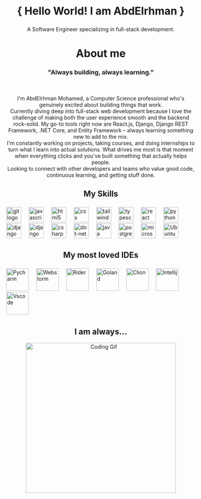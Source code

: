 <h1 align="center">{ Hello World! I am AbdElrhman }</h1>

###

<p align="center">A Software Engineer specializing in full-stack development.</p>

###


<h1 align="center">About me</h1>

###

<h3 align="center">"Always building, always learning."</h3>
<p align="center"><br><br>I'm AbdElrhman Mohamed, a Computer Science professional who's genuinely excited about building things that work.<br>Currently diving deep into full-stack web development because I love the challenge of making both the user experience smooth and the backend rock-solid. My go-to tools right now are React.js, Django, Django REST Framework, .NET Core, and Entity Framework – always learning something new to add to the mix.<br>I'm constantly working on projects, taking courses, and doing internships to turn what I learn into actual solutions. What drives me most is that moment when everything clicks and you've built something that actually helps people.<br>Looking to connect with other developers and teams who value good code, continuous learning, and getting stuff done.</p>

###

<h2 align="center">My Skills</h2>

###

<div align="left">
  <img src="https://cdn.jsdelivr.net/gh/devicons/devicon/icons/git/git-original.svg" height="40" alt="git logo"  />
  <img width="12" />
  <img src="https://cdn.jsdelivr.net/gh/devicons/devicon/icons/javascript/javascript-original.svg" height="40" alt="javascript logo"  />
  <img width="12" />
  <img src="https://cdn.jsdelivr.net/gh/devicons/devicon/icons/html5/html5-original.svg" height="40" alt="html5 logo"  />
  <img width="12" />
  <img src="https://cdn.jsdelivr.net/gh/devicons/devicon/icons/css3/css3-original.svg" height="40" alt="css logo"  />
  <img width="12" />
  <img src="https://upload.wikimedia.org/wikipedia/commons/thumb/d/d5/Tailwind_CSS_Logo.svg/768px-Tailwind_CSS_Logo.svg.png?20230715030042" height="40" alt="tailwindcss logo"  />
  <img width="12" />
  <img src="https://cdn.jsdelivr.net/gh/devicons/devicon/icons/typescript/typescript-original.svg" height="40" alt="typescript logo"  />
  <img width="12" />
  <img src="https://cdn.jsdelivr.net/gh/devicons/devicon/icons/react/react-original.svg" height="40" alt="react logo"  />
  <img width="12" />
  <img src="https://cdn.jsdelivr.net/gh/devicons/devicon/icons/python/python-original.svg" height="40" alt="python logo"  />
  <img width="12" />
  <img src="https://cdn.worldvectorlogo.com/logos/django.svg" height="40" alt="django logo"  />
  <img width="12" />
  <img src="http://caktusgroup.com/blog/2018/02/26/basics-django-rest-framework/cover-basics-django-rest-framework.png" height="40" alt="django rest-framework logo"  />
  <img width="12" />
  <img src="https://cdn.jsdelivr.net/gh/devicons/devicon/icons/csharp/csharp-original.svg" height="40" alt="csharp logo"  />
  <img width="12" />
  <img src="https://cdn.jsdelivr.net/gh/devicons/devicon/icons/dot-net/dot-net-original.svg" height="40" alt="dot-net logo"  />
  <img width="12" />
  <img src="https://cdn.jsdelivr.net/gh/devicons/devicon/icons/java/java-original.svg" height="40" alt="java logo"  />
  <img width="12" />
  <img src="https://cdn.jsdelivr.net/gh/devicons/devicon/icons/postgresql/postgresql-original.svg" height="40" alt="postgresql logo"  />
  <img width="12" />
  <img src="https://cdn.jsdelivr.net/gh/devicons/devicon/icons/microsoftsqlserver/microsoftsqlserver-plain.svg" height="40" alt="microsoftsqlserver logo"  />
  <img width="12" />
  <img src="https://brandslogos.com/wp-content/uploads/images/ubuntu-logo-vector.svg" height="40" alt="Ubuntu" />
  <img width="12" />
</div>

###

<h2 align="center">My most loved IDEs</h2>

###

<div align="left">
  <img src="https://media4.giphy.com/media/v1.Y2lkPTc5MGI3NjExNjRhOTg3b3AwM3RmeGhuNGF5ZWV3cXMyMjJkcTJqamNoYW1pM2Z6ZyZlcD12MV9pbnRlcm5hbF9naWZfYnlfaWQmY3Q9cw/cYU6YcPE5YlJxh6otp/giphy.gif" height="60" alt="Pycharm" height="60" />
  <img width="12" />
  <img src="https://media2.giphy.com/media/v1.Y2lkPTc5MGI3NjExNXgxc3hxdm5yN2pqdmg4NDRtNDNkcXpxM3RpcnBrNnlrazlzcGN4aCZlcD12MV9pbnRlcm5hbF9naWZfYnlfaWQmY3Q9cw/0ZKDGWWimlunrp82XU/giphy.gif" height="60" alt="Webstorm" height="60" />
  <img width="12" />
  <img src="https://media2.giphy.com/media/v1.Y2lkPTc5MGI3NjExNzMyMG1tYTZ0ZjU4NzNrMnpseDR4MDZ2YWdydHN2d3Y0amJyZGlyaiZlcD12MV9pbnRlcm5hbF9naWZfYnlfaWQmY3Q9cw/Un9ecvRqXKyYXikiEp/giphy.gif" height="60" alt="Rider" height="60" />
  <img width="12" />
  <img src="https://media1.giphy.com/media/v1.Y2lkPTc5MGI3NjExd3V5bW53dGEwcGIyenFwNDM2bGlubWZ6d3dsOWRtMmlia3g5YnFpdSZlcD12MV9pbnRlcm5hbF9naWZfYnlfaWQmY3Q9cw/c616UDimUUfDrRVJWQ/giphy.gif" height="60" alt="Goland" height="60" />
  <img width="12" />
  <img src="https://media0.giphy.com/media/v1.Y2lkPTc5MGI3NjExbDY4ZmU3N3B4NmNvbnl0ZjdudGpwOTMxYmg0eXkzN3hleHRvMDU4ZyZlcD12MV9pbnRlcm5hbF9naWZfYnlfaWQmY3Q9cw/yjSNYYnj9gAeUbSHr3/giphy.gif" height="60" alt="Clion" height="60" />
  <img width="12" />
  <img src="https://media4.giphy.com/media/v1.Y2lkPTc5MGI3NjExeWplNnpnMzNwNTRrYjd6N29sYjE2OTlsdXVqbjZ4b2poYXdveTB0YSZlcD12MV9pbnRlcm5hbF9naWZfYnlfaWQmY3Q9cw/iJWXxAr2Za6EtN2Row/giphy.gif" height="60" alt="Intellij" height="60" />
  <img width="12" />
  <img src="https://code.visualstudio.com/assets/images/code-stable.png" height="60" alt="Vscode" height="60" />
  <img width="12" />
  
</div>


<h2></h2>
<h2 align="center">I am always...</h2>
<p align="center">
  <img src="https://media1.giphy.com/media/v1.Y2lkPTc5MGI3NjExMzM5ZXJ3N3VqN2ZtN3ZyNHV4MWIzdjR3eGZrYngyaHJyeTgyNnRmNCZlcD12MV9pbnRlcm5hbF9naWZfYnlfaWQmY3Q9Zw/f4ztZcdm9Fi90vL4Zd/giphy.gif" alt="Coding Gif" width="400"/>
</p>

###
